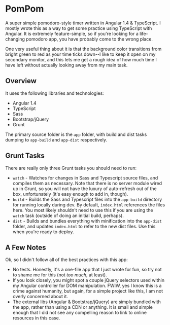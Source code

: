 # PomPom

A super simple pomodoro-style timer written in Angular 1.4 & TypeScript. I mostly wrote this as a way to get some practice using TypeScript with Angular. It is extremely feature-simple, so if you're looking for a life-changing pomodoro app, you have probably come to the wrong place.

One very useful thing about it is that the background color transitions from bright green to red as your time ticks down--I like to keep it open on my secondary monitor, and this lets me get a rough idea of how much time I have left without actually looking away from my main task.

## Overview

It uses the following libraries and technologies:

- Angular 1.4
- TypeScript
- Sass
- Bootstrap/jQuery
- Grunt

The primary source folder is the `app` folder, with build and dist tasks dumping to `app-build` and `app-dist` respectively.

## Grunt Tasks

There are really only three Grunt tasks you should need to run:

- `watch` - Watches for changes in Sass and Typescript source files, and compiles them as necessary. Note that there is no server module wired up in Grunt, so you will not have the luxury of auto-refresh out of the box, unfortunately (it's easy enough to add in, though).
- `build` - Builds the Sass and Typescript files into the `app-build` directory for running locally during dev. By default, `index.html` references the files here. You most likely shouldn't need to use this if you are using the `watch` task (outside of doing an initial build, perhaps).
- `dist` - Builds and bundles everything with minification into the `app-dist` folder, and updates `index.html` to refer to the new dist files. Use this when you're ready to deploy.

## A Few Notes

Ok, so I didn't follow all of the best practices with this app:

- No tests. Honestly, it's a one-file app that I just wrote for fun, so try not to shame me for this (not _too much_, at least).
- If you look closely, you might spot a couple jQuery selectors used within my Angular controller for DOM manipulation. FWIW, yes I know this is a crime against humanity, but again, for a simple project like this, I am not overly concerned about it.
- The external libs (Angular & Bootstrap/jQuery) are simply bundled with the app, rather than using a CDN or anything. It is small and simple enough that I did not see any compelling reason to link to online resources in this case.
